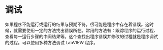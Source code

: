 # 调试

如果程序不能运行或运行的结果与预期不符，很可能是程序中存在着错误。这时候，就需要使用一定的方法找出错误所在。常用的方法有：跟踪程序的运行过程、查看每一运行步骤的中间结果等。这个查找出程序错误并修改的过程就是程序调试的过程。可以使用多种方法调试 LabVIEW 程序。